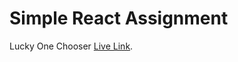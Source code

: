 # Simple React Assignment

Lucky One Chooser [Live Link](https://github.com/facebook/create-react-app).